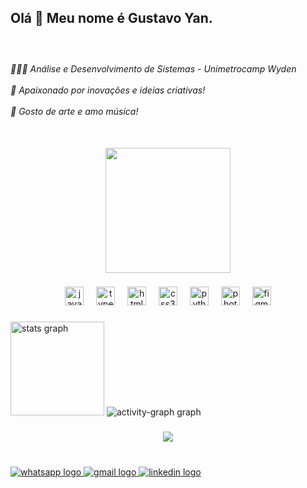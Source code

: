 <h2 align="left">Olá 👋 Meu nome é Gustavo Yan.</h2>

###

<br clear="both">

<h6 align="left">👨🏻‍💻 Análise e Desenvolvimento de Sistemas - Unimetrocamp Wyden<br><br>🚀 Apaixonado por inovações e ideias criativas!<br><br>🌟 Gosto de arte e amo música!</h6>

###

<br clear="both">

<div align="center">
  <img height="200" src="https://tenor.com/pt-BR/view/coding-gif-10602112677214789124.gif"  />
</div>

###

<div align="center">
  <img src="https://cdn.jsdelivr.net/gh/devicons/devicon/icons/javascript/javascript-original.svg" height="30" alt="javascript logo"  />
  <img width="12" />
  <img src="https://cdn.jsdelivr.net/gh/devicons/devicon/icons/typescript/typescript-original.svg" height="30" alt="typescript logo"  />
  <img width="12" />
  <img src="https://cdn.jsdelivr.net/gh/devicons/devicon/icons/html5/html5-original.svg" height="30" alt="html5 logo"  />
  <img width="12" />
  <img src="https://cdn.jsdelivr.net/gh/devicons/devicon/icons/css3/css3-original.svg" height="30" alt="css3 logo"  />
  <img width="12" />
  <img src="https://cdn.jsdelivr.net/gh/devicons/devicon/icons/python/python-original.svg" height="30" alt="python logo"  />
  <img width="12" />
  <img src="https://cdn.jsdelivr.net/gh/devicons/devicon/icons/photoshop/photoshop-plain.svg" height="30" alt="photoshop logo"  />
  <img width="12" />
  <img src="https://cdn.jsdelivr.net/gh/devicons/devicon/icons/figma/figma-original.svg" height="30" alt="figma logo"  />
</div>

###

<div align="left">
  <img src="https://github-readme-stats.vercel.app/api?username=GustavoYann&hide_title=false&hide_rank=false&show_icons=true&include_all_commits=true&count_private=true&disable_animations=false&theme=dracula&locale=en&hide_border=false&order=1" height="150" alt="stats graph"  />
  <img src="https://github-readme-activity-graph.vercel.app/graph?username=GustavoYann&radius=16&theme=dracula&area=true&order=5&hide_border=true&hide_title=true" height="" alt="activity-graph graph"  />
</div>

###

<div align="center">
  <img src="https://profile-counter.glitch.me/GustavoYann/count.svg?"  />
</div>

###

<br clear="both">

<div align="left">
  <a href="wa.me/+5519971231583" target="_blank">
    <img src="https://img.shields.io/static/v1?message=Whatsapp&logo=whatsapp&label=&color=25D366&logoColor=white&labelColor=&style=for-the-badge" height="" alt="whatsapp logo"  />
  </a>
  <a href="gustavo.goncalves.829@gmail.com" target="_blank">
    <img src="https://img.shields.io/static/v1?message=Gmail&logo=gmail&label=&color=D14836&logoColor=white&labelColor=&style=for-the-badge" height="" alt="gmail logo"  />
  </a>
  <a href="linkedin.com/in/gustavo-yan" target="_blank">
    <img src="https://img.shields.io/static/v1?message=LinkedIn&logo=linkedin&label=&color=0077B5&logoColor=white&labelColor=&style=for-the-badge" height="" alt="linkedin logo"  />
  </a>
</div>

###
